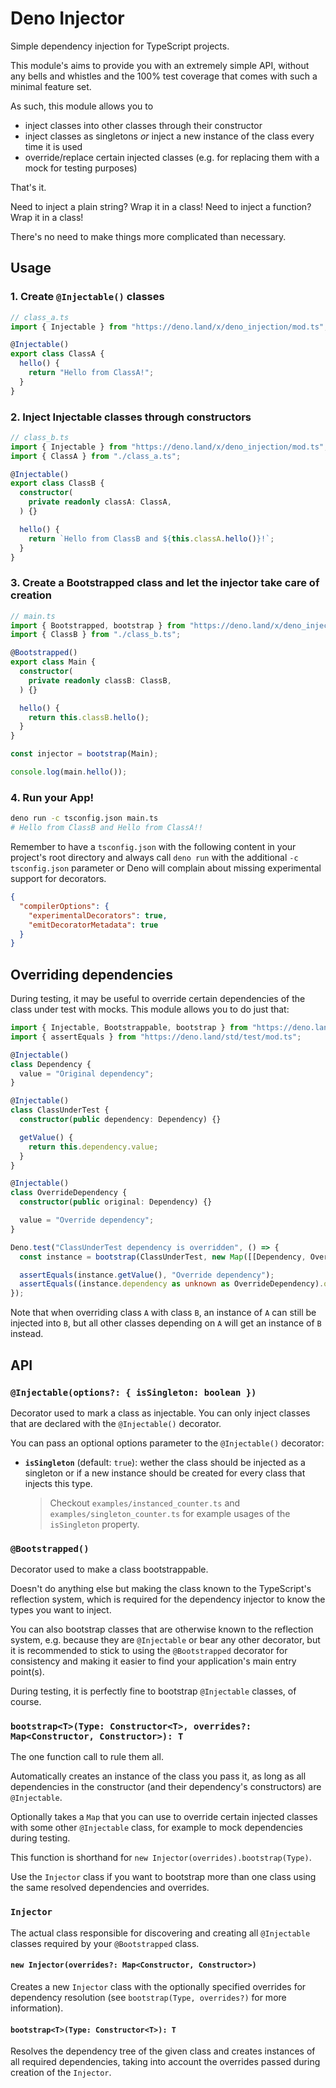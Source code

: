 # Deno Injector
Simple dependency injection for TypeScript projects.

This module's aims to provide you with an extremely simple API, without any bells and whistles and the 100% test coverage that comes with such a minimal feature set.

As such, this module allows you to
- inject classes into other classes through their constructor
- inject classes as singletons *or* inject a new instance of the class every time it is used
- override/replace certain injected classes (e.g. for replacing them with a mock for testing purposes)

That's it.

Need to inject a plain string? Wrap it in a class!
Need to inject a function? Wrap it in a class!

There's no need to make things more complicated than necessary.

## Usage
### 1. Create `@Injectable()` classes
```ts
// class_a.ts
import { Injectable } from "https://deno.land/x/deno_injection/mod.ts";

@Injectable()
export class ClassA {
  hello() {
    return "Hello from ClassA!";
  }
}
```

### 2. Inject Injectable classes through constructors
```ts
// class_b.ts
import { Injectable } from "https://deno.land/x/deno_injection/mod.ts";
import { ClassA } from "./class_a.ts";

@Injectable()
export class ClassB {
  constructor(
    private readonly classA: ClassA,
  ) {}

  hello() {
    return `Hello from ClassB and ${this.classA.hello()}!`;
  }
}
```

### 3. Create a Bootstrapped class and let the injector take care of creation
```ts
// main.ts
import { Bootstrapped, bootstrap } from "https://deno.land/x/deno_injection/mod.ts";
import { ClassB } from "./class_b.ts";

@Bootstrapped()
export class Main {
  constructor(
    private readonly classB: ClassB,
  ) {}

  hello() {
    return this.classB.hello();
  }
}

const injector = bootstrap(Main);

console.log(main.hello());
```

### 4. Run your App!
```sh
deno run -c tsconfig.json main.ts
# Hello from ClassB and Hello from ClassA!!
```

Remember to have a `tsconfig.json` with the following content in your project's root directory and always call `deno run` with the additional `-c tsconfig.json` parameter or Deno will complain about missing experimental support for decorators.

```json
{
  "compilerOptions": {
    "experimentalDecorators": true,
    "emitDecoratorMetadata": true
  }
}
```

## Overriding dependencies
During testing, it may be useful to override certain dependencies of the class under test with mocks.
This module allows you to do just that:

```ts
import { Injectable, Bootstrappable, bootstrap } from "https://deno.land/x/deno_injection/mod.ts";
import { assertEquals } from "https://deno.land/std/test/mod.ts";

@Injectable()
class Dependency {
  value = "Original dependency";
}

@Injectable()
class ClassUnderTest {
  constructor(public dependency: Dependency) {}

  getValue() {
    return this.dependency.value;
  }
}

@Injectable()
class OverrideDependency {
  constructor(public original: Dependency) {}

  value = "Override dependency";
}

Deno.test("ClassUnderTest dependency is overridden", () => {
  const instance = bootstrap(ClassUnderTest, new Map([[Dependency, OverrideDependency]]));

  assertEquals(instance.getValue(), "Override dependency");
  assertEquals((instance.dependency as unknown as OverrideDependency).original.value, "Original dependency");
});
```

Note that when overriding class `A` with class `B`, an instance of `A` can still be injected into `B`, but all other classes depending on `A` will get an instance of `B` instead.

## API
### `@Injectable(options?: { isSingleton: boolean })`
Decorator used to mark a class as injectable.
You can only inject classes that are declared with the `@Injectable()` decorator.

You can pass an optional options parameter to the `@Injectable()` decorator:
- **`isSingleton`** (default: `true`): wether the class should be injected as a singleton or if a new instance should be created for every class that injects this type.

    > Checkout `examples/instanced_counter.ts` and `examples/singleton_counter.ts` for example usages of the `isSingleton` property.

### `@Bootstrapped()`
Decorator used to make a class bootstrappable.

Doesn't do anything else but making the class known to the TypeScript's reflection system, which is required for the dependency injector to know the types you want to inject.

You can also bootstrap classes that are otherwise known to the reflection system, e.g. because they are `@Injectable` or bear any other decorator, but it is recommended to stick to using the `@Bootstrapped` decorator for consistency and making it easier to find your application's main entry point(s).

During testing, it is perfectly fine to bootstrap `@Injectable` classes, of course.

### `bootstrap<T>(Type: Constructor<T>, overrides?: Map<Constructor, Constructor>): T`
The one function call to rule them all.

Automatically creates an instance of the class you pass it, as long as all dependencies in the constructor (and their dependency's constructors) are `@Injectable`.

Optionally takes a `Map` that you can use to override certain injected classes with some other `@Injectable` class, for example to mock dependencies during testing.

This function is shorthand for `new Injector(overrides).bootstrap(Type)`.

Use the `Injector` class if you want to bootstrap more than one class using the same resolved dependencies and overrides.

### `Injector`
The actual class responsible for discovering and creating all `@Injectable` classes required by your `@Bootstrapped` class.

#### `new Injector(overrides?: Map<Constructor, Constructor>)`
Creates a new `Injector` class with the optionally specified overrides for dependency resolution (see `bootstrap(Type, overrides?)` for more information).

#### `bootstrap<T>(Type: Constructor<T>): T`
Resolves the dependency tree of the given class and creates instances of all required dependencies, taking into account the overrides passed during creation of the `Injector`.
